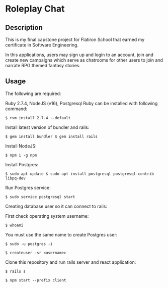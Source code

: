 # Roleplay Chat

## Description

This is my final capstone project for Flatiron School that earned my certificate in Software Engineering.

In this applications, users may sign up and login to an account, join and create new campaigns which serve as chatrooms for other users to join and narrate RPG themed fantasy stories.

## Usage
The following are required:

Ruby 2.7.4, 
NodeJS (v16), 
Postgresql
Ruby can be installed with following command:

```
$ rvm install 2.7.4 --default
```

Install latest version of bundler and rails:

```
$ gem install bundler $ gem install rails
```

Install NodeJS:

```
$ npm i -g npm
```

Install Postgres:

```
$ sudo apt update $ sudo apt install postgresql postgresql-contrib libpq-dev
```

Run Postgres service:

```
$ sudo service postgresql start
```

Creating database user so it can connect to rails:

First check operating system username:

```
$ whoami
```

You must use the same name to create Postgres user:

```
$ sudo -u postgres -i

$ createuser -sr <username>
```

Clone this repository and run rails server and react application:

```
$ rails s

$ npm start --prefix client
```
